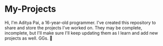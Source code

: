 # My-Projects
Hi, I'm Aditya Pai, a 16-year-old programmer. I've created this repository to share and store the projects I've worked on. They may be complete, incomplete, but I'll make sure I'll keep updating them as I learn and add new projects as well. GGs. 👊
